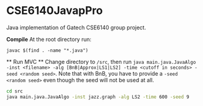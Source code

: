 # CSE6140JavapPro
Java implementation of Gatech CSE6140 group project.

**Compile** 
At the root directory run:
```
javac $(find . -name "*.java")
```

** Run MVC **
Change directory to `/src`, then run `java main.java.JavaAlgo -inst <filename> -alg [BnB|Approx|LS1|LS2] -time <cutoff in seconds> -seed <random seed>`. Note that  with BnB, you have to provide a `-seed <random seed>` even though the seed will not be used at all.

```bash
cd src
java main.java.JavaAlgo -inst jazz.graph -alg LS2 -time 600 -seed 9
```
